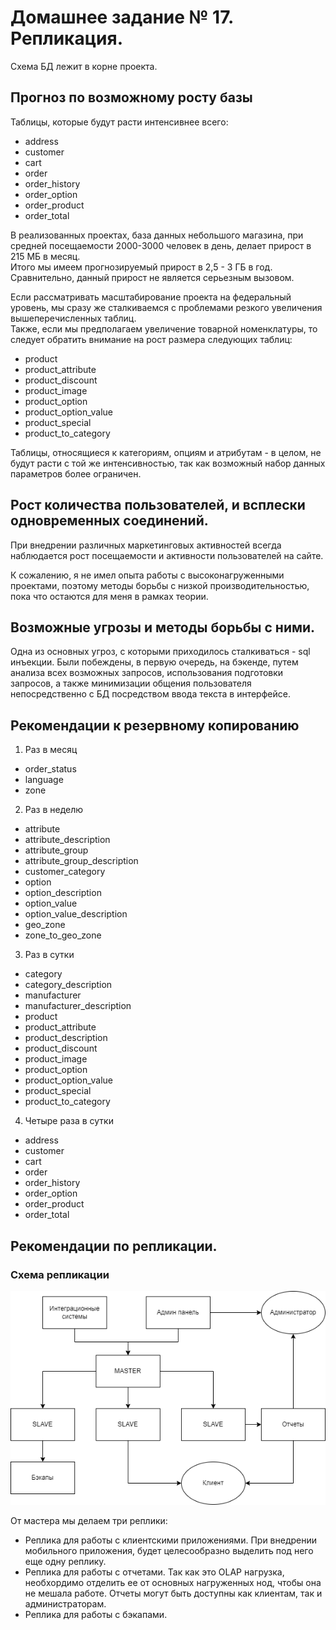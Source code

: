 # Домашнее задание № 17. Репликация.

Схема БД лежит в корне проекта.
## Прогноз по возможному росту базы

Таблицы, которые будут расти интенсивнее всего:
+ address
+ customer
+ сart
+ order
+ order_history
+ order_option
+ order_product
+ order_total

В реализованных проектах, база данных небольшого магазина, при средней посещаемости 2000-3000 человек в день, делает прирост в 215 МБ в месяц.  
Итого мы имеем прогнозируемый прирост в 2,5 - 3 ГБ в год.  
Сравнительно, данный прирост не является серьезным вызовом.  
  
Если рассматривать масштабирование проекта на федеральный уровень, мы сразу же сталкиваемся с проблемами резкого увеличения вышеперечисленных таблиц.  
Также, если мы предполагаем увеличение товарной номенклатуры, то следует обратить внимание на рост размера следующих таблиц:  
+ product
+ product_attribute
+ product_discount
+ product_image
+ product_option
+ product_option_value
+ product_special
+ product_to_category

Таблицы, относящиеся к категориям, опциям и атрибутам - в целом, не будут расти с той же интенсивностью, так как возможный набор данных параметров более ограничен.  
  
## Рост количества пользователей, и всплески одновременных соединений.

При внедрении различных маркетинговых активностей всегда наблюдается рост посещаемости и активности пользователей на сайте.  
  
К сожалению, я не имел опыта работы с высоконагруженными проектами, поэтому методы борьбы с низкой производительностью, пока что остаются для меня в рамках теории.

## Возможные угрозы и методы борьбы с ними.

Одна из основных угроз, с которыми приходилось сталкиваться - sql инъекции. Были побеждены, в первую очередь, на бэкенде, путем анализа всех возможных запросов, использования подготовки запросов, а также минимизации общения пользователя непосредственно с БД посредством ввода текста в интерфейсе.

## Рекомендации к резервному копированию

1. Раз в месяц
+ order_status
+ language
+ zone

2. Раз в неделю
+ attribute
+ attribute_description
+ attribute_group
+ attribute_group_description
+ customer_category
+ option
+ option_description
+ option_value
+ option_value_description 
+ geo_zone
+ zone_to_geo_zone

3. Раз в сутки
+ category
+ category_description
+ manufacturer
+ manufacturer_description
+ product
+ product_attribute
+ product_description
+ product_discount
+ product_image
+ product_option
+ product_option_value
+ product_special
+ product_to_category
  
4. Четыре раза в сутки
+ address
+ customer
+ сart
+ order
+ order_history
+ order_option
+ order_product
+ order_total

## Рекомендации по репликации.

### Схема репликации
!['Схема репликации'](img/001.png)

От мастера мы делаем три реплики:
+ Реплика для работы с клиентскими приложениями. При внедрении мобильного приложения, будет целесообразно выделить под него еще одну реплику.
+ Реплика для работы с отчетами. Так как это OLAP нагрузка, необхордимо отделить ее от основных нагруженных нод, чтобы она не мешала работе. Отчеты могут быть доступны как клиентам, так и администраторам.
+ Реплика для работы с бэкапами.


